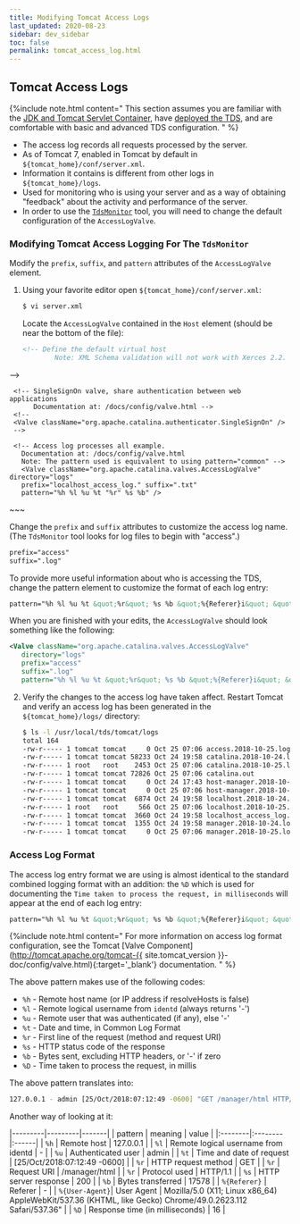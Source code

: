 ```yaml
---
title: Modifying Tomcat Access Logs
last_updated: 2020-08-23
sidebar: dev_sidebar
toc: false
permalink: tomcat_access_log.html
---
```


## Tomcat Access Logs

{%include note.html content="
This section assumes you are familiar with the [JDK and Tomcat Servlet Container](install_java_tomcat.html), have [deployed the TDS](deploying_the_tds.html), and are comfortable with basic and advanced TDS configuration.
" %}

* The access log records all requests processed by the server.
* As of Tomcat 7, enabled in Tomcat by default in `${tomcat_home}/conf/server.xml`.
* Information it contains is different from other logs in `${tomcat_home}/logs`.
* Used for monitoring who is using your server and as a way of obtaining "feedback" about the activity and performance of the server.
* In order to use the [`TdsMonitor`](using_the_tdsmonitor_tool.html)  tool, you will need to change the default configuration of the `AccessLogValve`.

### Modifying Tomcat Access Logging For The `TdsMonitor`

Modify the `prefix`, `suffix`, and `pattern` attributes of the `AccessLogValve` element.

1. Using your favorite editor open `${tomcat_home}/conf/server.xml`:

   ~~~bash
   $ vi server.xml
   ~~~

   Locate the `AccessLogValve` contained in the `Host` element (should be near the bottom of the file):

   ~~~xml
   <!-- Define the default virtual host
           Note: XML Schema validation will not work with Xerces 2.2.
  -->
   <Host name="localhost"  appBase="webapps"
         unpackWARs="true" autoDeploy="true">

     <!-- SingleSignOn valve, share authentication between web applications
          Documentation at: /docs/config/valve.html -->
     <!--
     <Valve className="org.apache.catalina.authenticator.SingleSignOn" />
     -->

     <!-- Access log processes all example.
       Documentation at: /docs/config/valve.html
       Note: The pattern used is equivalent to using pattern="common" -->
       <Valve className="org.apache.catalina.valves.AccessLogValve" directory="logs"
       prefix="localhost_access_log." suffix=".txt"
       pattern="%h %l %u %t "%r" %s %b" />

   </Host>
   ~~~

   Change the `prefix` and `suffix` attributes to customize the access log name. (The `TdsMonitor` tool looks for log files to begin with "access".)

   ~~~xml
   prefix="access"
   suffix=".log"
   ~~~

   To provide more useful information about who is accessing the TDS, change the pattern element to customize the format of each log entry:

   ~~~xml
   pattern="%h %l %u %t &quot;%r&quot; %s %b &quot;%{Referer}i&quot; &quot;%{User-Agent}i&quot; %D"
   ~~~

   When you are finished with your edits, the `AccessLogValve` should look something like the following:

   ~~~xml
   <Valve className="org.apache.catalina.valves.AccessLogValve"
      directory="logs"  
      prefix="access"
      suffix=".log"
      pattern="%h %l %u %t &quot;%r&quot; %s %b &quot;%{Referer}i&quot; &quot;%{User-Agent}i&quot; %D" />
   ~~~

2. Verify the changes to the access log have taken affect.
   Restart Tomcat and verify an access log has been generated in the `${tomcat_home}/logs/` directory:

   ~~~bash
   $ ls -l /usr/local/tds/tomcat/logs
   total 164
   -rw-r----- 1 tomcat tomcat     0 Oct 25 07:06 access.2018-10-25.log
   -rw-r----- 1 tomcat tomcat 58233 Oct 24 19:58 catalina.2018-10-24.log
   -rw-r----- 1 root   root    2453 Oct 25 07:06 catalina.2018-10-25.log
   -rw-r----- 1 tomcat tomcat 72826 Oct 25 07:06 catalina.out
   -rw-r----- 1 tomcat tomcat     0 Oct 24 17:43 host-manager.2018-10-24.log
   -rw-r----- 1 tomcat tomcat     0 Oct 25 07:06 host-manager.2018-10-25.log
   -rw-r----- 1 tomcat tomcat  6874 Oct 24 19:58 localhost.2018-10-24.log
   -rw-r----- 1 root   root     566 Oct 25 07:06 localhost.2018-10-25.log
   -rw-r----- 1 tomcat tomcat  3660 Oct 24 19:58 localhost_access_log.2018-10-24.txt
   -rw-r----- 1 tomcat tomcat  1355 Oct 24 19:58 manager.2018-10-24.log
   -rw-r----- 1 tomcat tomcat     0 Oct 25 07:06 manager.2018-10-25.log
   ~~~

### Access Log Format

The access log entry format we are using is almost identical to the standard combined logging format with an addition: the `%D` which is used for documenting the `Time taken to process the request, in milliseconds` will appear at the end of each log entry:

~~~xml
pattern="%h %l %u %t &quot;%r&quot; %s %b &quot;%{Referer}i&quot; &quot;%{User-Agent}i&quot; %D"
~~~



{%include note.html content="
For more information on access log format configuration, see the Tomcat [Valve Component](http://tomcat.apache.org/tomcat-{{ site.tomcat_version }}-doc/config/valve.html){:target='_blank'} documentation.
" %}


The above pattern makes use of the following codes:

 * `%h` - Remote host name (or IP address if resolveHosts is false)
 * `%l` - Remote logical username from `identd` (always returns '-')
 * `%u` - Remote user that was authenticated (if any), else '-'
 * `%t` - Date and time, in Common Log Format
 * `%r` - First line of the request (method and request URI)
 * `%s` - HTTP status code of the response
 * `%b` - Bytes sent, excluding HTTP headers, or '-' if zero
 * `%D` - Time taken to process the request, in millis

The above pattern translates into:

~~~bash
127.0.0.1 - admin [25/Oct/2018:07:12:49 -0600] "GET /manager/html HTTP/1.1" 200 19930 "-" "Mozilla/5.0 (X11; Linux x86_64) AppleWebKit/537.36 (KHTML, like Gecko) Chrome/49.0.2623.112 Safari/537.36" 16
~~~

Another way of looking at it:

|---------|---------|-------|
| pattern | meaning | value |
|:--------|:--------|:------|
| `%h` | Remote host  | 127.0.0.1 |
| `%l` | Remote logical username from identd | - |
| `%u` | Authenticated user       | admin |
| `%t` | Time and date of request | [25/Oct/2018:07:12:49 -0600] |
| `%r` | HTTP request method      | GET |
| `%r` | Request URI              | /manager/html |
| `%r` | Protocol used            | HTTP/1.1 |
| `%s`  | HTTP server response    | 200 |
| `%b` | Bytes transferred        | 17578 |
| `%{Referer}` | Referer          | - |
| `%{User-Agent}`| User Agent | Mozilla/5.0 (X11; Linux x86_64) AppleWebKit/537.36 (KHTML, like Gecko) Chrome/49.0.2623.112 Safari/537.36" |
| `%D` | Response time (in milliseconds) | 16 |
